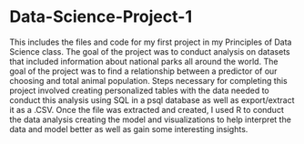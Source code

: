 # Data-Science-Project-1
This includes the files and code for my first project in my Principles of Data Science class. The goal of the project was to conduct analysis on datasets that included information about national parks all around the world. The goal of the project was to find a relationship between a predictor of our choosing and total animal population. Steps necessary for completing this project involved creating personalized tables with the data needed to conduct this analysis using SQL in a psql database as well as export/extract it as a .CSV. Once the file was extracted and created, I used R to conduct the data analysis creating the model and visualizations to help interpret the data and model better as well as gain some interesting insights. 
